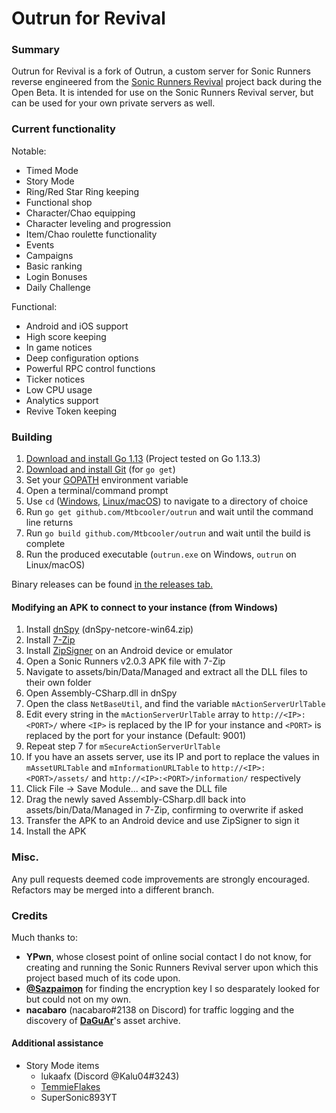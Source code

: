 # Outrun for Revival

### Summary

Outrun for Revival is a fork of Outrun, a custom server for Sonic Runners reverse engineered from the [Sonic Runners Revival](https://sonic.runner.es/) project back during the Open Beta. It is intended for use on the Sonic Runners Revival server, but can be used for your own private servers as well.

### Current functionality

Notable:
  - Timed Mode
  - Story Mode
  - Ring/Red Star Ring keeping
  - Functional shop
  - Character/Chao equipping
  - Character leveling and progression
  - Item/Chao roulette functionality
  - Events
  - Campaigns
  - Basic ranking
  - Login Bonuses
  - Daily Challenge

Functional:
  - Android and iOS support
  - High score keeping
  - In game notices
  - Deep configuration options
  - Powerful RPC control functions
  - Ticker notices
  - Low CPU usage
  - Analytics support
  - Revive Token keeping

### Building

1. [Download and install Go 1.13](https://golang.org/dl/) (Project tested on Go 1.13.3)
2. [Download and install Git](https://git-scm.com/downloads) (for `go get`)
3. Set your [GOPATH](https://github.com/golang/go/wiki/SettingGOPATH) environment variable
4. Open a terminal/command prompt
5. Use `cd` ([Windows,](https://www.digitalcitizen.life/command-prompt-how-use-basic-commands) [Linux/macOS](https://www.macworld.com/article/2042378/master-the-command-line-navigating-files-and-folders.html)) to navigate to a directory of choice
6. Run `go get github.com/Mtbcooler/outrun` and wait until the command line returns
7. Run `go build github.com/Mtbcooler/outrun` and wait until the build is complete
8. Run the produced executable (`outrun.exe` on Windows, `outrun` on Linux/macOS)

Binary releases can be found [in the releases tab.](https://github.com/fluofoxxo/outrun/releases)

#### Modifying an APK to connect to your instance (from Windows)

1. Install [dnSpy](https://github.com/0xd4d/dnSpy/releases) (dnSpy-netcore-win64.zip)
2. Install [7-Zip](https://www.7-zip.org/download.html)
3. Install [ZipSigner](https://www.apkmirror.com/apk/ken-ellinwood/zipsigner/zipsigner-3-4-release/zipsigner-3-4-android-apk-download/) on an Android device or emulator
4. Open a Sonic Runners v2.0.3 APK file with 7-Zip
5. Navigate to assets/bin/Data/Managed and extract all the DLL files to their own folder
6. Open Assembly-CSharp.dll in dnSpy
7. Open the class `NetBaseUtil`, and find the variable `mActionServerUrlTable `
8. Edit every string in the `mActionServerUrlTable` array to `http://<IP>:<PORT>/` where `<IP>` is replaced by the IP for your instance and `<PORT>` is replaced by the port for your instance (Default: 9001)
9. Repeat step 7 for `mSecureActionServerUrlTable`
10. If you have an assets server, use its IP and port to replace the values in `mAssetURLTable` and `mInformationURLTable` to `http://<IP>:<PORT>/assets/` and `http://<IP>:<PORT>/information/` respectively
11. Click File -> Save Module... and save the DLL file
12. Drag the newly saved Assembly-CSharp.dll back into assets/bin/Data/Managed in 7-Zip, confirming to overwrite if asked
13. Transfer the APK to an Android device and use ZipSigner to sign it
14. Install the APK


### Misc.

Any pull requests deemed code improvements are strongly encouraged. Refactors may be merged into a different branch.

### Credits

Much thanks to:
  - **YPwn**, whose closest point of online social contact I do not know, for creating and running the Sonic Runners Revival server upon which this project based much of its code upon.
  - **[@Sazpaimon](https://github.com/Sazpaimon)** for finding the encryption key I so desparately looked for but could not on my own.
  - **nacabaro** (nacabaro#2138 on Discord) for traffic logging and the discovery of **[DaGuAr](https://www.youtube.com/user/Gorila5)**'s asset archive.

#### Additional assistance
  - Story Mode items
    - lukaafx (Discord @Kalu04#3243)
    - [TemmieFlakes](https://twitter.com/pictochat3)
    - SuperSonic893YT

